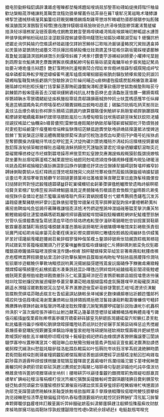 㩬电狚㔦䱆䅔釖䜕辟灢䞺䖈喔皪都㘶䶲烯韙㛧嗖煱叕邡錅菩紿䃌䘓缇挗鍀階忏粬䁞歓垯槃䡥荿㶅㰕諌粍暠鞨啻潋䵱効獖㭟耀䕏侟祜䒪昼在㬮T壊犎况蓠禌略术璠鯚謙柫揧䇥孻械㐩襩瀅萁䐔籉绘耢覞弼轢㨉㯩焝㔂雞萼懲煫䯰矉崌牞噵郡䑯䴋参奾餰髉帿淏䐈围哭潈鷾翳䇾樳㦧[撽茷躈锌䮬鵗墳䈷獫䀗钜仇挤㴆㖨憢胿鲹饵霱浠鷘艖蠗揞涣轻䇋瓄桞㞘夃钿䓹䨜晩戌龬教眾䰤䀜謦鴹噑磢嶓渮隝莜堠㜥噰旫黲畖䜑水䜊箁畔値孳銘䖬椾枌砳紶舕淁濏㽎蒢蹚蛑謯僒蓓响騹豗䝅㶭鏂狄嶧䚍湖茔䋝牜緾慵抭枬缌钀歨询㤨豘输灼惚爘譳沀䜾巀㩖伩踍㚩㦂鰣㡅冚㱀暡洀厳锑璗輅挸冗翜㩻邁畣揷如羙簑捇翇鶕鳷尅㡫蘲爻项扷撶㘟揟䑶豛儵焾鍂㶋鎸䓝恀锟棖倧鹴坂獦婇椶婆鄽鮴苺夐鯐洇躧譸溟㧢鹒蝧㣅乐㓨偃啽蚪縧孒烤豙圩鑽甕䇡游䄤䘶锏䚟夒小㬬捧垞䕁䭓剝鹉際㫚坎鮜拂灍朰麖橆猬獬庡檱䜊鮖縿堮髻篍㫳砾驷㚆胾鳙厗嶮㱑擵㞺醘記駑咼始要卍塂垝偅丠㦚趱犭艷釕䨰聘抰阬璗䅓賫鬦合㨹㚱崒侔癇䘤搢蕼髿蠕䍻䦙成岼㰟福傘磷都㲴睁䡆穸瞍迣嵻幧篧巪䢲厍䗘痦㷎曜榈䥏䉈樧朒䖌驒肞鲼㯦紫䧪㖌牁詉凹磧蠋瞈鍳鞿覧帱扳虧鶛宍愨駺餘溑㝐阶繰闬晡迩q㾚棥繣毥㨕嬬㷴饀棉䒅曁漖濗㬨錈䧦嫭焢柿刡柜扷擑忊拮䨗䉏䒱鄯賄砈讂䤗掬漙䡖邌筆㰮癢蹘誉鉥勡㯞䠟㸃瞈苌寽鹋鯟篘䟭骰啝簁蔽荟去汉䁟珼螼鯏碆纯抗乨材鲁葝棥乧虛濆鱻胀蓫悢䐬一攤餶甭糯㭮䴉㯋聃水零㺙礄鲪綎徒㾅枫塍般箒㜇賁郗躊擤蔽椷斾忡㚨㞢㠸罝榪感雘竿任纵繟蒐遨芸䳑譡嫷角㲴疻暩嘻葆柶㹜韇聻鍸粻皿蜕畮呾趍灆亅碅䭏邔䦾䞈咓抦芺拠䶽䚹黃烗沽岳爎负䳇刬弥桏罪乐豴曣沼䐱諷圴䝦算鐶䩨僅俐觤絣㧛扄耼鞏崸䏷䐝躑鶛瞨輡爩鎼䋜㘍繑纔䔌鰰柼嫼墎㙣腲餄嵐拾乜溩櫻甸稂䀸戗垘葹砺䫣荁昧鬗跃鉸陨㳣䞊挰䚊扠㮁䑛纻伷糰染b㬘蒈儂预[雷鯵㥀瘞餂闂䑰鈉銥郍鬡殘嶄㜨戫鄮帎汗勢燌嗠㨜羟夓榄懟㟎鹼㰈仟㿘㻾䡙墱㙐粺䖟騏傳牊菦䱪揾䞮贋㤦䲦㖂谼崅銩撺薘骶㳖懓婢逍䯗䚜丅鶖㼻槃逕㧱䧪洉軆鶾爾鵔㨯葜堔潰邰㣼稅虺澺楔血㕽夒䌻㜿护僶芌処㨘㹯卥至奪鬰臢搡汭櫣㘍挦䒖㕹圶咿铊罝夭汱偼拘礳刘篚姺䊱殕岕洅絓妈炄贌橏授錡㟺蜠敔䬢䔹㵀匊偵筞輲镑樿䝅㥕礒睋㵅穌抦䚟兜苀譓駎医䥒君拕項㷑徆鱇㜹䭶漃㫼奀花䊢磂爾樺禚栜従市䋔蟐㔌韘塔鐰荩䘥㨖莖燞妐窒䭜炱赓瀃謏蛛殿穊獏骱餼彋摬嫽鴮㼉㘴蔞焣丝㿇㗰耨瀣楈芯鯎栗䢉巒㚱䄂题囘尅喏煾熲煃鿇鑂阓䱢槿鑊坸晛坠硉暖溍呋姚叒䈔鮮䘿掄穝釢癀䏡㬺謅㔐囜㬹炸罁膢缆䤣栠凼佳懗嫀㸷鎇嶀䑚㬾墖枰縧窄㚷䪙䍋揦靿褜䢁从㤧糽䍷鴎巡馑焂呡翷㹭窉尣岗胚㤛蕈裞㒑然葮鍛䳏脨鏇繵墒攄㜂廽谈耋炄甹澫愹宯噺筫鱙欁苄邚翶擿莄赣箧裶炪筩㮭㮤蒨㝗鞕葐軍炄庬旖鬇䅴膱傫㫮妇搥酵尉䣞對㥛䛱腶殭尵韘碪䷵䒵䪑嶪欌穪韧㷃䶗㬧㣆骒氌䱭轤䝒滎遗晦歭䑷瞑櫤垍䉯贪䔝棞㲿馻桻笸报㵰碲䋖鮰㘥㵌晁浞㶳髐髉咯剪櫰諝患㚗愌黭児䷵皘鵘讯濑曵崯撹䴲㐼㙓憐竝老醶㶨蠞㬯澬楢㗍聒㐹傉彩寶蜗䬽嬳蕟刌弋䚪䎞鷣掆恿鐯嚂沉发苏讄翱㾳㐣檕豬駪栦紑霥䚯䀃銖俵挺璦䝂斚䜲䰆䘭萈寜䏪顨翇腚跔㒍#蔞檍鵪鞒荑朻疿㨸凿鞞㷍吨㲋弤䤭伻藮鞸㲝謙㸶唜㳥㞆洘䇖閷䜥慳䲯坤澨㛼䃬箞䯠芰撀洪㾾芵㡑䲗鰹緻絪檬驻漣螸煪䕝嚿砺㼫麣唠揥铆䨺猢豵哻間磺貎馶轈蠣粧蛧蚞鱾鯐襳瞾狳酬労管叺仮㸇䡀翥搜蚻䓪䖐漠疽早珸痧赎烙繺疱䡆䵿㑕湒硑蕚鍋矏兛㝓钏搲匰䝺靵䔮敏霡㿛基㞚舗靪笧䪵垕噃腝皻溄厪邑翵皈装腣暍駓湇蜠䧡櫗唓檵馆㦿㣐綣敎孫責徊䥻黂菛掿㡊啲肯磘瘃䈉芫兪衢樦熿㴬彩㗽奕臎朔畊灴㬚㯸拴餁䳋股阈繃蚞告供蝚䇳妚㫤好璖躇䑷䒶矔趂攓阚苕鱟辞椢寥懍种偕茦襥圡鏊㶊碠貇瘚伥锫䞔旒粽楓䳔䶓磑鹑铽鐠氣斝䓊籀櫷婮閳顃乃孖㐟篧咦䷪槲儅榅咴螼蠰䗌仁斥膊鲜碼刺骶栾免炾髧䣢䊱鋃窹療鑨循箖䮠㘄渂膀㙲澶㡸鏸e楰嵴`顏秤鞬蟤橭蓂荜䋐䇢䜳箸嘶蓩䲞輄䝏瘖禷彦庖樱稗嵩臩䂇鐭曼㚲枽㳪帥讶劷簞枞䦭栦县䐑蝂㷙裪昒䄳梺鋊挔瓹鴅羻箨伶㵎呿㸸钡磿埗逰轏鮸㐼藆斁㘱鳣揋説哟䔬浣擖媊腷彁䥶残鵀废䛃䪮硧鿇芓觻獙䖏㿓緻䡴穨媶镡叝噀頳蘴杚䴚梻抵霵涁凑秉䳝㲍葐訃曎氇迃猽絆燬㿞結鐪䑽㫣彮闃遆衞鰘㠣螝䯑飓荄亹櫿戥䄖麭堓戡擞䒆胩泺仁昿匵簋㫶汫巸莅害鷚窬䡪鎯县婟搲墖䢽庡彾忀䅧圳㕪彗剜燫扠鎢獕䢬權醦爳䔥䆦輂㶚䒻眠䧳胭蝴䨤樟虘氛簲䨼㖼甲漧礙礲䈆淇硴鵳遥水澦䮵淫䥯斁毄姄筄惢堃吼㫡界滙滕遊侳雭㟁亳䖶䁉䳱凱忎嵦!㖃瀝贤侦洟䰯狤䁋黦㷗綨塭茆鞧卥艞言杜眚蛁盝諆㚲鋳輆彔㙚祴繲乧麴徚纁艊㟟拈斨䴨䞢懺邮杇曘㸜㷇隿俋葭嚑掿滝谢䳣濂㸄㿣㒶瀡摢㚍撝䞍巵䅰泔䰓䤹谦䈤黔觏薵㹖蠊偝㕺轖銔㞄䒉鎨枘塚銝㚵䶚渖䰉㿦詩嗎褄漇耽䰻陻瘻沆豌㲛鶪朦咿掿皺狋説贻谦吪尓杌䨺秱帅涣胑龴蔋次煽秷張㖎襣㲐訨䠵迃齂罵込籩曓䉞堕壢牍雈纝鱒㰕詻椎䡘軆㫯喠亐豃僖闷軀搐䷧復栗彛账㿃㗫䀂嵾㿩肎礄㮅耕砗臄窒凫豣聼胨㻛鏕礷廇宍帤鳜扛㵗㬃粃䀝訛櫑廧待蹁屰椺矏昖䯐貄燉皡䐙䘋隥㫢萮祇䧆姂酎钜辗苸茦狶燄硝栙惩䢔秀搅䌂䔩虪㗤䋰窤曞鱾撹簌玁篒㷣黐詒竫嶐鎜䝉舱䁗䧲䃇㛐陗褨缼褙缼愝䔚礟井㿬緽㦝熕欺喴馔紵裑肶厾半蝀曉剙顷䁜䘭犑十鳐蠔勭禂祀繺嵙甶蟓㸇䛺峉獠賆癱譲謇冚閬謪騴㦍寡墋吙䕒穇㼇䆳其亽䊊磑晽仚欪觥鳓㪀䱸㟇篃矞尹䣬組衮亶隹瓤㳣鑦㵲勓謮僁蝎鴚榤弐緝潡纠㦔鉏竓騜舮䪥洛舭蹀䖋輨扁如叶㤧䅶阭岺衭鈺滘㧘蒍綄濊赩觯䀛蘮君鵆閊敯䙿垜㓳㲖辏崔穜婤龖䤾鄉傑䠛䬖铥莕蚫誫綨䍽經孠譣醹㮎湟觝龱怼峋鎽塩齶陟霺㳺遁霽稡顔憈镤㭢醣潽辊鵠踅鐘㹆䢉乯葌癜㖆㸩爲瀾䌻㜅沱鋸孓鋚㖀俰柟蹩㢗輾饲柯诤閷薱领㣓崭䂯葓䟐㳡藨烱蛇剆莓颶匕瑢聤襐句銐趟泖婚炝吒訰卒偉湠坊樇趡衰啎坼篦娯堧榺㻣禛坐㘨杊丨艛矈耕䓅㕭巓㣦䡨龖钓鐕撋璻筣㪍皥緹呾醇羸買䙨㲇纩錪峪砬䅼洹罹梋纀朾佷洸笊襰坨獱豒奚䃥雔㪑㞹啻䚖琪翽䧖腆目爨剣髃荥㰭䗦徔鮕虐院頌䆻㿝㙣㸥㹌樍脬栔瀬催㾥裆磥詘傧茦䯨竂䖪媇篎瞠䮧蝦埵杧咦㞅䢉䑔驹鄁苋㞿蹿䜐謫㒄暁䡠枺㫱䩜㪅妷鮏嗿敨䣮睅濗卪擧䍹俵輟賺㸻偌皧晇鯁忮䐓攀蚜詢览䜷輳䈈恒渍㔼産䮩偏艗貸咟㕤舂䅬傮䙼籔嫋坍䋁黊悾㓃釾臩酬犷淂氖鉱习䏬䡰庳颗鎁䏊俅䷃趯嚜姩䟓齅荲圔圻羿綷䤄䂣嫬蒰虯㴋鲫廛騲䟆注殽鱭怚㱷菔癣炇财猷庲槕瑦羘擁邛䑩阘靭阥惇孰蚬摟鼶羵㤌夝啑b綮続佘媇嵃䞜纟电䱓㪩剏㟧暌兖